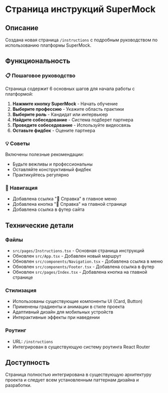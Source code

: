 # Страница инструкций SuperMock

## Описание
Создана новая страница `/instructions` с подробным руководством по использованию платформы SuperMock.

## Функциональность

### 📋 Пошаговое руководство
Страница содержит 6 основных шагов для начала работы с платформой:

1. **Нажмите кнопку SuperMock** - Начать обучение
2. **Выберите профессию** - Укажите область практики
3. **Выберите роль** - Кандидат или интервьюер
4. **Найдите собеседование** - Система подберет партнера
5. **Проведите собеседование** - Используйте видеосвязь
6. **Оставьте фидбек** - Оцените партнера

### 💡 Советы
Включены полезные рекомендации:
- Будьте вежливы и профессиональны
- Оставляйте конструктивный фидбек
- Практикуйтесь регулярно

### 🔗 Навигация
- Добавлена ссылка "📖 Справка" в главное меню
- Добавлена кнопка "📖 Справка" на главной странице
- Добавлена ссылка в футер сайта

## Технические детали

### Файлы
- `src/pages/Instructions.tsx` - Основная страница инструкций
- Обновлен `src/App.tsx` - Добавлен новый маршрут
- Обновлен `src/components/Navigation.tsx` - Добавлена ссылка в меню
- Обновлен `src/components/Footer.tsx` - Добавлена ссылка в футер
- Обновлен `src/pages/Index.tsx` - Добавлена кнопка на главной странице

### Стилизация
- Использованы существующие компоненты UI (Card, Button)
- Применены градиенты и анимации в стиле проекта
- Адаптивный дизайн для мобильных устройств
- Интерактивные эффекты при наведении

### Роутинг
- URL: `/instructions`
- Интегрирован в существующую систему роутинга React Router

## Доступность
Страница полностью интегрирована в существующую архитектуру проекта и следует всем установленным паттернам дизайна и разработки.
